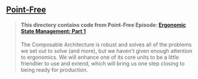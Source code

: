 ## [Point-Free](https://www.pointfree.co)

> #### This directory contains code from Point-Free Episode: [Ergonomic State Management: Part 1](https://www.pointfree.co/episodes/ep98-ergonomic-state-management-part-1)
>
> The Composable Architecture is robust and solves all of the problems we set out to solve (and more), but we haven't given enough attention to ergonomics. We will enhance one of its core units to be a little friendlier to use and extend, which will bring us one step closing to being ready for production.
